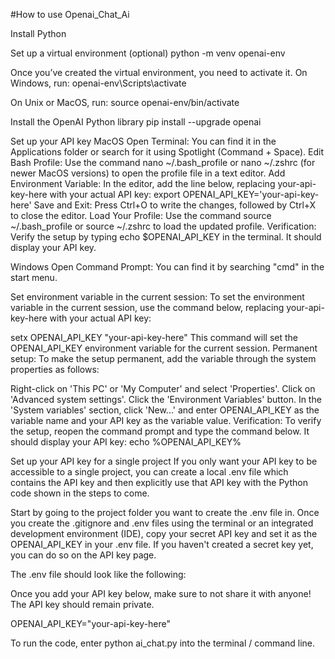 #How to use Openai_Chat_Ai

Install Python

Set up a virtual environment (optional)
python -m venv openai-env

Once you’ve created the virtual environment, you need to activate it. On Windows, run:
openai-env\Scripts\activate

On Unix or MacOS, run:
source openai-env/bin/activate

Install the OpenAI Python library
pip install --upgrade openai

Set up your API key
MacOS
Open Terminal: You can find it in the Applications folder or search for it using Spotlight (Command + Space).
Edit Bash Profile: Use the command nano ~/.bash_profile or nano ~/.zshrc (for newer MacOS versions) to open the profile file in a text editor.
Add Environment Variable: In the editor, add the line below, replacing your-api-key-here with your actual API key:
export OPENAI_API_KEY='your-api-key-here'
Save and Exit: Press Ctrl+O to write the changes, followed by Ctrl+X to close the editor.
Load Your Profile: Use the command source ~/.bash_profile or source ~/.zshrc to load the updated profile.
Verification: Verify the setup by typing echo $OPENAI_API_KEY in the terminal. It should display your API key.

Windows
Open Command Prompt: You can find it by searching "cmd" in the start menu.

Set environment variable in the current session: To set the environment variable in the current session, use the command below, replacing your-api-key-here with your actual API key:

setx OPENAI_API_KEY "your-api-key-here"
This command will set the OPENAI_API_KEY environment variable for the current session.
Permanent setup: To make the setup permanent, add the variable through the system properties as follows:

Right-click on 'This PC' or 'My Computer' and select 'Properties'.
Click on 'Advanced system settings'.
Click the 'Environment Variables' button.
In the 'System variables' section, click 'New...' and enter OPENAI_API_KEY as the variable name and your API key as the variable value.
Verification: To verify the setup, reopen the command prompt and type the command below. It should display your API key: echo %OPENAI_API_KEY%

Set up your API key for a single project
If you only want your API key to be accessible to a single project, you can create a local .env file which contains the API key and then explicitly use that API key with the Python code shown in the steps to come.

Start by going to the project folder you want to create the .env file in.
Once you create the .gitignore and .env files using the terminal or an integrated development environment (IDE), copy your secret API key and set it as the OPENAI_API_KEY in your .env file. If you haven't created a secret key yet, you can do so on the API key page.

The .env file should look like the following:

Once you add your API key below, make sure to not share it with anyone! The API key should remain private.

OPENAI_API_KEY="your-api-key-here"

To run the code, enter python ai_chat.py into the terminal / command line.
